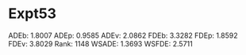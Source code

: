 # Expt53

ADEb: 1.8007
ADEp: 0.9585
ADEv: 2.0862
FDEb: 3.3282
FDEp: 1.8592
FDEv: 3.8029
Rank: 1148
WSADE: 1.3693
WSFDE: 2.5711